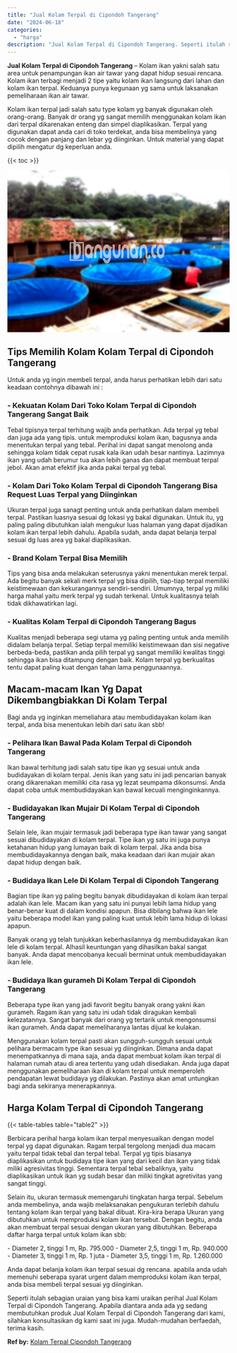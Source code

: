 ```yaml
---
title: "Jual Kolam Terpal di Cipondoh Tangerang"
date: "2024-06-18"
categories: 
  - "harga"
description: "Jual Kolam Terpal di Cipondoh Tangerang. Seperti itulah sebagian uraian yang bisa kami uraikan perihal Jual Kolam Terpal di Cipondoh Tangerang. Apabila diant..."
---
```


**Jual Kolam Terpal di Cipondoh Tangerang** – Kolam ikan yakni salah satu area untuk penampungan ikan air tawar yang dapat hidup sesuai rencana. Kolam ikan terbagi menjadi 2 tipe yaitu kolam ikan langsung dari lahan dan kolam ikan terpal. Keduanya punya kegunaan yg sama untuk laksanakan pemeliharaan ikan air tawar.

Kolam ikan terpal jadi salah satu type kolam yg banyak digunakan oleh orang-orang. Banyak dr orang yg sangat memilih menggunakan kolam ikan dari terpal dikarenakan enteng dan simpel diaplikasikan. Terpal yang digunakan dapat anda cari di toko terdekat, anda bisa membelinya yang cocok dengan panjang dan lebar yg diinginkan. Untuk material yang dapat dipilih mengatur dg keperluan anda.

{{< toc >}}

![Jual Kolam Terpal di Cipondoh Tangerang](/images/jual-kolam-terpal-37.png)

## Tips Memilih Kolam Kolam Terpal di Cipondoh Tangerang

Untuk anda yg ingin membeli terpal, anda harus perhatikan lebih dari satu keadaan contohnya dibawah ini :

### \- Kekuatan Kolam Dari Toko Kolam Terpal di Cipondoh Tangerang Sangat Baik

Tebal tipisnya terpal terhitung wajib anda perhatikan. Ada terpal yg tebal dan juga ada yang tipis. untuk memproduksi kolam ikan, bagusnya anda menentukan terpal yang tebal. Perihal ini dapat sangat menolong anda sehingga kolam tidak cepat rusak kala ikan udah besar nantinya. Lazimnya ikan yang udah berumur tua akan lebih ganas dan dapat membuat terpal jebol. Akan amat efektif jika anda pakai terpal yg tebal.

### \- Kolam Dari Toko Kolam Terpal di Cipondoh Tangerang Bisa Request Luas Terpal yang Diinginkan

Ukuran terpal juga sanagt penting untuk anda perhatikan dalam membeli terpal. Pastikan luasnya sesuai dg lokasi yg bakal digunakan. Untuk itu, yg paling paling dibutuhkan ialah mengukur luas halaman yang dapat dijadikan kolam ikan terpal lebih dahulu. Apabila sudah, anda dapat belanja terpal sesuai dg luas area yg bakal diaplikasikan.

### \- Brand Kolam Terpal Bisa Memilih

Tips yang bisa anda melakukan seterusnya yakni menentukan merek terpal. Ada begitu banyak sekali merk terpal yg bisa dipilih, tiap-tiap terpal memiliki keistimewaan dan kekurangannya sendiri-sendiri. Umumnya, terpal yg miliki harga mahal yaitu merk terpal yg sudah terkenal. Untuk kualitasnya telah tidak dikhawatirkan lagi.

### \- Kualitas Kolam Terpal di Cipondoh Tangerang Bagus

Kualitas menjadi beberapa segi utama yg paling penting untuk anda memilih didalam belanja terpal. Setiap terpal memiliki keistimewaan dan sisi negative berbeda-beda, pastikan anda pilih terpal yg sangat memiliki kwalitas tinggi sehingga ikan bisa ditampung dengan baik. Kolam terpal yg berkualitas tentu dapat paling kuat dengan tahan lama penggunaannya.

## Macam-macam Ikan Yg Dapat Dikembangbiakkan Di Kolam Terpal

Bagi anda yg inginkan memeliahara atau membudidayakan kolam ikan terpal, anda bisa menentukan lebih dari satu ikan sbb!

### \- Pelihara Ikan Bawal Pada Kolam Terpal di Cipondoh Tangerang

Ikan bawal terhitung jadi salah satu tipe ikan yg sesuai untuk anda budidayakan di kolam terpal. Jenis ikan yang satu ini jadi pencarian banyak orang dikarenakan memiliki cita rasa yg lezat seumpama dikonsumsi. Anda dapat coba untuk membudidayakan kan bawal kecuali menginginkannya.

### \- Budidayakan Ikan Mujair Di Kolam Terpal di Cipondoh Tangerang

Selain lele, ikan mujair termasuk jadi beberapa type ikan tawar yang sangat sesuai dibudidayakan di kolam terpal. Tipe ikan yg satu ini juga punya ketahanan hidup yang lumayan baik di kolam terpal. Jika anda bisa membudidayakannya dengan baik, maka keadaan dari ikan mujair akan dapat hidup dengan baik.

### \- Budidaya Ikan Lele Di Kolam Terpal di Cipondoh Tangerang

Bagian tipe ikan yg paling begitu banyak dibudidayakan di kolam ikan terpal adalah ikan lele. Macam ikan yang satu ini punyai lebih lama hidup yang benar-benar kuat di dalam kondisi apapun. Bisa dibilang bahwa ikan lele yaitu beberapa model ikan yang paling kuat untuk lebih lama hidup di lokasi apapun.

Banyak orang yg telah tunjukkan keberhasilannya dg membudidayakan ikan lele di kolam terpal. Alhasil keuntungan yang dihasilkan bakal sangat banyak. Anda dapat mencobanya kecuali berminat untuk membudidayakan ikan lele.

### \- Budidaya Ikan gurameh Di Kolam Terpal di Cipondoh Tangerang

Beberapa type ikan yang jadi favorit begitu banyak orang yakni ikan gurameh. Ragam ikan yang satu ini udah tidak diragukan kembali kelezatannya. Sangat banyak dari orang yg tertarik untuk mengonsumsi ikan gurameh. Anda dapat memeliharanya lantas dijual ke kulakan.

Menggunakan kolam terpal pasti akan sungguh-sungguh sesuai untuk pelihara bermacam type ikan sesuai yg diinginkan. Dimana anda dapat menempatkannya di mana saja, anda dapat membuat kolam ikan terpal di halaman rumah atau di area tertentu yang udah disediakan. Anda juga dapat menggunakan pemeliharaan ikan di kolam terpal untuk memperoleh pendapatan lewat budidaya yg dilakukan. Pastinya akan amat untungkan bagi anda sekiranya menerapkannya.

## Harga Kolam Terpal di Cipondoh Tangerang

{{< table-tables table="table2" >}}

Berbicara perihal harga kolam ikan terpal menyesuaikan dengan model terpal yg dapat digunakan. Ragam terpal tergolong menjadi dua macam yaitu terpal tidak tebal dan terpal tebal. Terpal yg tipis biasanya diaplikasikan untuk budidaya tipe ikan yang dari kecil dan ikan yang tidak miliki agresivitas tinggi. Sementara terpal tebal sebaliknya, yaitu diaplikasikan untuk ikan yg sudah besar dan miliki tingkat agretivitas yang sangat tinggi.

Selain itu, ukuran termasuk memengaruhi tingkatan harga terpal. Sebelum anda membelinya, anda wajib melaksanakan pengukuran terlebih dahulu tentang kolam ikan terpal yang bakal dibuat. Kira-kira berapa Ukuran yang dibutuhkan untuk memproduksi kolam ikan tersebut. Dengan begitu, anda akan membuat terpal sesuai dengan ukuran yang dibutuhkan. Beberapa daftar harga terpal untuk kolam ikan sbb:

\- Diameter 2, tinggi 1 m, Rp. 795.000 - Diameter 2,5, tinggi 1 m, Rp. 940.000 - Diameter 3, tinggi 1 m, Rp. 1 juta - Diameter 3,5, tinggi 1 m, Rp. 1.260.000

Anda dapat belanja kolam ikan terpal sesuai dg rencana. apabila anda udah memenuhi seberapa syarat urgent dalam memproduksi kolam ikan terpal, anda bisa membeli terpal sesuai yg diinginkan.

Seperti itulah sebagian uraian yang bisa kami uraikan perihal Jual Kolam Terpal di Cipondoh Tangerang. Apabila diantara anda ada yg sedang membutuhkan produk Jual Kolam Terpal di Cipondoh Tangerang dari kami, silahkan konsultasikan dg kami saat ini juga. Mudah-mudahan berfaedah, terima kasih.

**Ref by:** [Kolam Terpal Cipondoh Tangerang](https://id.wikipedia.org/wiki/Kolam)
